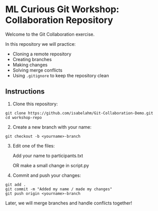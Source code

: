 # ML Curious Git Workshop: Collaboration Repository

Welcome to the Git Collaboration exercise.

In this repository we will practice:
- Cloning a remote repository
- Creating branches
- Making changes
- Solving merge conflicts
- Using `.gitignore` to keep the repository clean

## Instructions
1. Clone this repository:
```
git clone https://github.com/isabelahm/Git-Collaboration-Demo.git
cd workshop-repo
```
2. Create a new branch with your name:
```
git checkout -b <yourname>-branch
```
3. Edit one of the files:

    Add your name to participants.txt

    OR make a small change in script.py

4. Commit and push your changes:
```
git add .
git commit -m "Added my name / made my changes"
git push origin <yourname>-branch
```

Later, we will merge branches and handle conflicts together!
